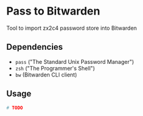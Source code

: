# Pass to Bitwarden

Tool to import zx2c4 password store into Bitwarden

## Dependencies

- `pass` ("The Standard Unix Password Manager")
- `zsh` ("The Programmer's Shell")
- `bw` (Bitwarden CLI client)

## Usage

```zsh
# TODO
```

